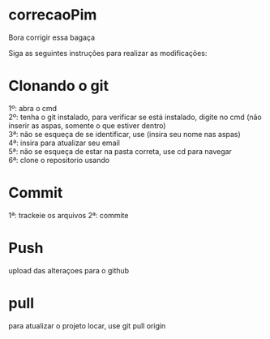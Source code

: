 # correcaoPim
Bora corrigir essa bagaça

Siga as seguintes instruções para realizar as modificações: <br/>
<h1>Clonando o git</h1>
1º: abra o cmd <br/>
2º: tenha o git instalado, para verificar se está instalado, digite <git> no cmd (não inserir as aspas, somente o que estiver dentro) <br/>
3ª: não se esqueça de se identificar, use <git config --global user.name "seunome"> (insira seu nome nas aspas) <br/>
4ª: insira <git config --global user.email <"seunome@exemplo.com"> para atualizar seu email <br/>
5ª: não se esqueça de estar na pasta correta, use cd para navegar <br/>
6ª: clone o repositorio usando <git clone https://github.com/mancijo/correcaoPim> <br/>

<h1>Commit</h1>
1ª: trackeie os arquivos <git add .>
2ª: commite <git commit -m "descricao"> 

 <h1>Push</h1>
 upload das alteraçoes para o github
 <git push origin>
 
<h1>pull</h1>
para atualizar o projeto locar, use git pull origin

 

